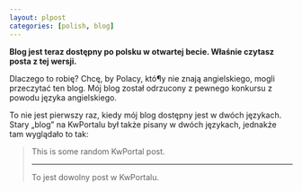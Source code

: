 ```yaml
---
layout: plpost
categories: [polish, blog]
---
```

**Blog jest teraz dostępny po polsku w otwartej becie. Właśnie czytasz posta z tej wersji.**

Dlaczego to robię? Chcę, by Polacy, któ¶y nie znają angielskiego, mogli przeczytać ten blog. Mój blog został odrzucony z pewnego konkursu z powodu języka angielskiego.

To nie jest pierwszy raz, kiedy mój blog dostępny jest w dwóch językach. Stary „blog” na KwPortalu był także pisany w dwóch językach, jednakże tam wyglądało to tak:

> This is some random KwPortal post.
> <hr>
> To jest dowolny post w KwPortalu.
